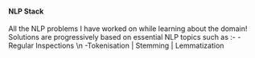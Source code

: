 #### NLP Stack
All the NLP problems I have worked on while learning about the domain! 
Solutions are progressively based on essential NLP topics such as :-
 -Regular Inspections \n
 -Tokenisation | Stemming | Lemmatization
 

